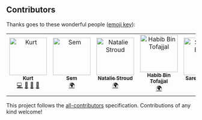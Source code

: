## Contributors

Thanks goes to these wonderful people ([emoji key](https://github.com/kentcdodds/all-contributors#emoji-key)):
<!-- ALL-CONTRIBUTORS-LIST:START - Do not remove or modify this section -->
<!-- prettier-ignore-start -->
<!-- markdownlint-disable -->
<table>
  <tbody>
    <tr>
      <td align="center"><a href="https://blog.kurtstories.com/"><img src="https://avatars.githubusercontent.com/u/32745146?v=4?s=100" width="100px;" alt="Kurt"/><br /><sub><b>Kurt</b></sub></a><br /><a href="https://github.com/kurt-liao/so-stats/commits?author=kurt-liao" title="Code">💻</a> <a href="https://github.com/kurt-liao/so-stats/commits?author=kurt-liao" title="Documentation">📖</a> <a href="#design-kurt-liao" title="Design">🎨</a> <a href="https://github.com/kurt-liao/so-stats/pulls?q=is%3Apr+reviewed-by%3Akurt-liao" title="Reviewed Pull Requests">👀</a></td>
      <td align="center"><a href="http://lekkerplakjekaas.nl"><img src="https://avatars.githubusercontent.com/u/38831226?v=4?s=100" width="100px;" alt="Sem"/><br /><sub><b>Sem</b></sub></a><br /><a href="#translation-Semvrij" title="Translation">🌍</a></td>
      <td align="center"><a href="https://github.com/natastro"><img src="https://avatars.githubusercontent.com/u/17433156?v=4?s=100" width="100px;" alt="Natalie Stroud"/><br /><sub><b>Natalie Stroud</b></sub></a><br /><a href="#translation-natastro" title="Translation">🌍</a></td>
      <td align="center"><a href="https://github.com/BinTofajjal"><img src="https://avatars.githubusercontent.com/u/66693938?v=4?s=100" width="100px;" alt="Habib Bin Tofajjal"/><br /><sub><b>Habib Bin Tofajjal</b></sub></a><br /><a href="#translation-BinTofajjal" title="Translation">🌍</a></td>
      <td align="center"><a href="http://sarequl.me"><img src="https://avatars.githubusercontent.com/u/9193780?v=4?s=100" width="100px;" alt="Sarequl Basar"/><br /><sub><b>Sarequl Basar</b></sub></a><br /><a href="#translation-sarequl" title="Translation">🌍</a></td>
    </tr>
  </tbody>
</table>

<!-- markdownlint-restore -->
<!-- prettier-ignore-end -->

<!-- ALL-CONTRIBUTORS-LIST:END -->

<!-- ALL-CONTRIBUTORS-LIST:START - Do not remove or modify this section -->
<!-- prettier-ignore-start -->
<!-- markdownlint-disable -->

<!-- markdownlint-restore -->
<!-- prettier-ignore-end -->

<!-- ALL-CONTRIBUTORS-LIST:END -->

This project follows the [all-contributors](https://github.com/kentcdodds/all-contributors) specification. Contributions of any kind welcome!
